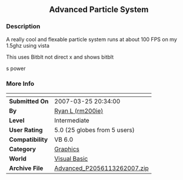 ﻿<div align="center">

## Advanced Particle System


</div>

### Description

A really cool and flexable particle system runs at about 100 FPS on my 1.5ghz using vista

This uses Bitblt not direct x and shows bitblt

s power
 
### More Info
 


<span>             |<span>
---                |---
**Submitted On**   |2007-03-25 20:34:00
**By**             |[Ryan L \(rm200ie\)](https://github.com/Planet-Source-Code/PSCIndex/blob/master/ByAuthor/ryan-l-rm200ie.md)
**Level**          |Intermediate
**User Rating**    |5.0 (25 globes from 5 users)
**Compatibility**  |VB 6\.0
**Category**       |[Graphics](https://github.com/Planet-Source-Code/PSCIndex/blob/master/ByCategory/graphics__1-46.md)
**World**          |[Visual Basic](https://github.com/Planet-Source-Code/PSCIndex/blob/master/ByWorld/visual-basic.md)
**Archive File**   |[Advanced\_P2056113262007\.zip](https://github.com/Planet-Source-Code/ryan-l-rm200ie-advanced-particle-system__1-68215/archive/master.zip)








